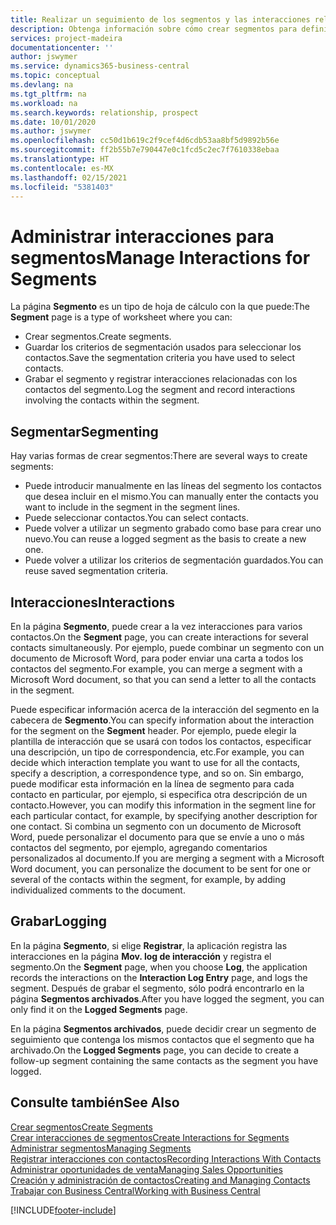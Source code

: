 ```yaml
---
title: Realizar un seguimiento de los segmentos y las interacciones relacionadas | Documentos de Microsoft
description: Obtenga información sobre cómo crear segmentos para definir grupos de contactos y especificar interacciones para los segmentos.
services: project-madeira
documentationcenter: ''
author: jswymer
ms.service: dynamics365-business-central
ms.topic: conceptual
ms.devlang: na
ms.tgt_pltfrm: na
ms.workload: na
ms.search.keywords: relationship, prospect
ms.date: 10/01/2020
ms.author: jswymer
ms.openlocfilehash: cc50d1b619c2f9cef4d6cdb53aa8bf5d9892b56e
ms.sourcegitcommit: ff2b55b7e790447e0c1fcd5c2ec7f7610338ebaa
ms.translationtype: HT
ms.contentlocale: es-MX
ms.lasthandoff: 02/15/2021
ms.locfileid: "5381403"
---
```

# <a name="manage-interactions-for-segments"></a><span data-ttu-id="c594b-103">Administrar interacciones para segmentos</span><span class="sxs-lookup"><span data-stu-id="c594b-103">Manage Interactions for Segments</span></span>
<span data-ttu-id="c594b-104">La página **Segmento** es un tipo de hoja de cálculo con la que puede:</span><span class="sxs-lookup"><span data-stu-id="c594b-104">The **Segment** page is a type of worksheet where you can:</span></span>

* <span data-ttu-id="c594b-105">Crear segmentos.</span><span class="sxs-lookup"><span data-stu-id="c594b-105">Create segments.</span></span>
* <span data-ttu-id="c594b-106">Guardar los criterios de segmentación usados para seleccionar los contactos.</span><span class="sxs-lookup"><span data-stu-id="c594b-106">Save the segmentation criteria you have used to select contacts.</span></span>
* <span data-ttu-id="c594b-107">Grabar el segmento y registrar interacciones relacionadas con los contactos del segmento.</span><span class="sxs-lookup"><span data-stu-id="c594b-107">Log the segment and record interactions involving the contacts within the segment.</span></span>

## <a name="segmenting"></a><span data-ttu-id="c594b-108">Segmentar</span><span class="sxs-lookup"><span data-stu-id="c594b-108">Segmenting</span></span>
<span data-ttu-id="c594b-109">Hay varias formas de crear segmentos:</span><span class="sxs-lookup"><span data-stu-id="c594b-109">There are several ways to create segments:</span></span>

* <span data-ttu-id="c594b-110">Puede introducir manualmente en las líneas del segmento los contactos que desea incluir en el mismo.</span><span class="sxs-lookup"><span data-stu-id="c594b-110">You can manually enter the contacts you want to include in the segment in the segment lines.</span></span>
* <span data-ttu-id="c594b-111">Puede seleccionar contactos.</span><span class="sxs-lookup"><span data-stu-id="c594b-111">You can select contacts.</span></span>
* <span data-ttu-id="c594b-112">Puede volver a utilizar un segmento grabado como base para crear uno nuevo.</span><span class="sxs-lookup"><span data-stu-id="c594b-112">You can reuse a logged segment as the basis to create a new one.</span></span>
* <span data-ttu-id="c594b-113">Puede volver a utilizar los criterios de segmentación guardados.</span><span class="sxs-lookup"><span data-stu-id="c594b-113">You can reuse saved segmentation criteria.</span></span>

## <a name="interactions"></a><span data-ttu-id="c594b-114">Interacciones</span><span class="sxs-lookup"><span data-stu-id="c594b-114">Interactions</span></span>
<span data-ttu-id="c594b-115">En la página **Segmento**, puede crear a la vez interacciones para varios contactos.</span><span class="sxs-lookup"><span data-stu-id="c594b-115">On the **Segment** page, you can create interactions for several contacts simultaneously.</span></span> <span data-ttu-id="c594b-116">Por ejemplo, puede combinar un segmento con un documento de Microsoft Word, para poder enviar una carta a todos los contactos del segmento.</span><span class="sxs-lookup"><span data-stu-id="c594b-116">For example, you can merge a segment with a Microsoft Word document, so that you can send a letter to all the contacts in the segment.</span></span>

<span data-ttu-id="c594b-117">Puede especificar información acerca de la interacción del segmento en la cabecera de **Segmento**.</span><span class="sxs-lookup"><span data-stu-id="c594b-117">You can specify information about the interaction for the segment on the **Segment** header.</span></span> <span data-ttu-id="c594b-118">Por ejemplo, puede elegir la plantilla de interacción que se usará con todos los contactos, especificar una descripción, un tipo de correspondencia, etc.</span><span class="sxs-lookup"><span data-stu-id="c594b-118">For example, you can decide which interaction template you want to use for all the contacts, specify a description, a correspondence type, and so on.</span></span> <span data-ttu-id="c594b-119">Sin embargo, puede modificar esta información en la línea de segmento para cada contacto en particular, por ejemplo, si especifica otra descripción de un contacto.</span><span class="sxs-lookup"><span data-stu-id="c594b-119">However, you can modify this information in the segment line for each particular contact, for example, by specifying another description for one contact.</span></span> <span data-ttu-id="c594b-120">Si combina un segmento con un documento de Microsoft Word, puede personalizar el documento para que se envíe a uno o más contactos del segmento, por ejemplo, agregando comentarios personalizados al documento.</span><span class="sxs-lookup"><span data-stu-id="c594b-120">If you are merging a segment with a Microsoft Word document, you can personalize the document to be sent for one or several of the contacts within the segment, for example, by adding individualized comments to the document.</span></span>

## <a name="logging"></a><span data-ttu-id="c594b-121">Grabar</span><span class="sxs-lookup"><span data-stu-id="c594b-121">Logging</span></span>
<span data-ttu-id="c594b-122">En la página **Segmento**, si elige **Registrar**, la aplicación registra las interacciones en la página **Mov. log de interacción** y registra el segmento.</span><span class="sxs-lookup"><span data-stu-id="c594b-122">On the **Segment** page, when you choose **Log**, the application records the interactions on the **Interaction Log Entry** page, and logs the segment.</span></span> <span data-ttu-id="c594b-123">Después de grabar el segmento, sólo podrá encontrarlo en la página **Segmentos archivados**.</span><span class="sxs-lookup"><span data-stu-id="c594b-123">After you have logged the segment, you can only find it on the **Logged Segments** page.</span></span>

<span data-ttu-id="c594b-124">En la página **Segmentos archivados**, puede decidir crear un segmento de seguimiento que contenga los mismos contactos que el segmento que ha archivado.</span><span class="sxs-lookup"><span data-stu-id="c594b-124">On the **Logged Segments** page, you can decide to create a follow-up segment containing the same contacts as the segment you have logged.</span></span>

## <a name="see-also"></a><span data-ttu-id="c594b-125">Consulte también</span><span class="sxs-lookup"><span data-stu-id="c594b-125">See Also</span></span>
[<span data-ttu-id="c594b-126">Crear segmentos</span><span class="sxs-lookup"><span data-stu-id="c594b-126">Create Segments</span></span>](marketing-how-create-segment.md)  
[<span data-ttu-id="c594b-127">Crear interacciones de segmentos</span><span class="sxs-lookup"><span data-stu-id="c594b-127">Create Interactions for Segments</span></span>](marketing-how-create-interactions.md)  
[<span data-ttu-id="c594b-128">Administrar segmentos</span><span class="sxs-lookup"><span data-stu-id="c594b-128">Managing Segments</span></span>](marketing-segments.md)  
[<span data-ttu-id="c594b-129">Registrar interacciones con contactos</span><span class="sxs-lookup"><span data-stu-id="c594b-129">Recording Interactions With Contacts</span></span>](marketing-interactions.md)  
[<span data-ttu-id="c594b-130">Administrar oportunidades de venta</span><span class="sxs-lookup"><span data-stu-id="c594b-130">Managing Sales Opportunities</span></span>](marketing-manage-sales-opportunities.md)  
[<span data-ttu-id="c594b-131">Creación y administración de contactos</span><span class="sxs-lookup"><span data-stu-id="c594b-131">Creating and Managing Contacts</span></span>](marketing-contacts.md)  
[<span data-ttu-id="c594b-132">Trabajar con Business Central</span><span class="sxs-lookup"><span data-stu-id="c594b-132">Working with Business Central</span></span>](ui-work-product.md)


[!INCLUDE[footer-include](includes/footer-banner.md)]